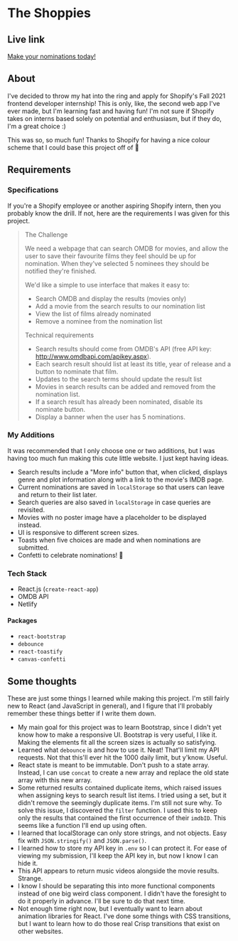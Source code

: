 # The Shoppies
## Live link
[Make your nominations today!](https://the-shoppies-jessun.netlify.app/)

## About
I've decided to throw my hat into the ring and apply for Shopify's Fall 2021 frontend developer internship! This is only, like, the second web app I've ever made, but I'm learning fast and having fun! I'm not sure if Shopify takes on interns based solely on potential and enthusiasm, but if they do, I'm a great choice :)

This was so, so much fun! Thanks to Shopify for having a nice colour scheme that I could base this project off of 💚

## Requirements
### Specifications
If you're a Shopify employee or another aspiring Shopify intern, then you probably know the drill. If not, here are the requirements I was given for this project.

>The Challenge
>
>We need a webpage that can search OMDB for movies, and allow the user to save their favourite films they feel should be up for nomination. When they've selected 5 nominees they should be notified they're finished.
>
>We'd like a simple to use interface that makes it easy to:
> - Search OMDB and display the results (movies only)
> - Add a movie from the search results to our nomination list
> - View the list of films already nominated
> - Remove a nominee from the nomination list
>
>Technical requirements
> - Search results should come from OMDB's API (free API key: http://www.omdbapi.com/apikey.aspx).
> - Each search result should list at least its title, year of release and a button to nominate that film.
> - Updates to the search terms should update the result list
> - Movies in search results can be added and removed from the nomination list.
> - If a search result has already been nominated, disable its nominate button.
> - Display a banner when the user has 5 nominations.

### My Additions
It was recommended that I only choose one or two additions, but I was having too much fun making this cute little website. I just kept having ideas.

- Search results include a "More info" button that, when clicked, displays genre and plot information along with a link to the movie's IMDB page.
- Current nominations are saved in `localStorage` so that users can leave and return to their list later.
- Search queries are also saved in `localStorage` in case queries are revisited.
- Movies with no poster image have a placeholder to be displayed instead.
- UI is responsive to different screen sizes.
- Toasts when five choices are made and when nominations are submitted.
- Confetti to celebrate nominations! 🎉

### Tech Stack
- React.js (`create-react-app`)
- OMDB API
- Netlify

#### Packages
- `react-bootstrap`
- `debounce`
- `react-toastify`
- `canvas-confetti`

## Some thoughts
These are just some things I learned while making this project. I'm still fairly new to React (and JavaScript in general), and I figure that I'll probably remember these things better if I write them down.

- My main goal for this project was to learn Bootstrap, since I didn't yet know how to make a responsive UI. Bootstrap is very useful, I like it. Making the elements fit all the screen sizes is actually so satisfying.
- Learned what `debounce` is and how to use it. Neat! That'll limit my API requests. Not that this'll ever hit the 1000 daily limit, but y'know. Useful.
- React state is meant to be immutable. Don't push to a state array. Instead, I can use `concat` to create a new array and replace the old state array with this new array.
- Some returned results contained duplicate items, which raised issues when assigning keys to search result list items. I tried using a set, but it didn't remove the seemingly duplicate items. I'm still not sure why. To solve this issue, I discovered the `filter` function. I used this to keep only the results that contained the first occurrence of their `imdbID`. This seems like a function I'll end up using often.
- I learned that localStorage can only store strings, and not objects. Easy fix with `JSON.stringify()` and `JSON.parse()`.
- I learned how to store my API key in `.env` so I can protect it. For ease of viewing my submission, I'll keep the API key in, but now I know I can hide it.
- This API appears to return music videos alongside the movie results. Strange.
- I know I should be separating this into more functional components instead of one big weird class component. I didn't have the foresight to do it properly in advance. I'll be sure to do that next time.
- Not enough time right now, but I eventually want to learn about animation libraries for React. I've done some things with CSS transitions, but I want to learn how to do those real Crisp transitions that exist on other websites.